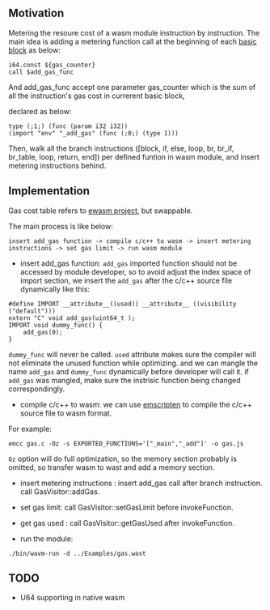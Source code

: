 ## Motivation

Metering the resoure cost of a wasm module instruction by instruction. The main idea is adding a metering function call
at the beginning of each [basic block](https://en.wikipedia.org/wiki/Basic_block) as below:

```
i64.const ${gas_counter}
call $add_gas_func
```

And add_gas_func accept one parameter gas_counter which is the sum of all the instruction's gas cost in currerent basic block, 

declared as below:
```
type (;1;) (func (param i32 i32))
(import "env" "_add_gas" (func (;0;) (type 1)))
```

Then, walk all the branch instructions ([block, if, else, loop, br, br_if, br_table, loop, return, end]) per defined funtion in wasm module,
and insert metering instructions behind.

## Implementation

Gas cost table refers to [ewasm project](https://github.com/ewasm/design/blob/master/determining_wasm_gas_costs.md), but swappable.

The main process is like below:

```
insert add_gas function -> compile c/c++ to wasm -> insert metering instructions -> set gas limit -> run wasm module 
```

* insert add_gas function:  `add_gas` imported function should not be accessed by module developer, so to avoid adjust the index space of import section,
we insert the `add_gas` after the c/c++ source file dynamically like this:

```
#define IMPORT __attribute__((used)) __attribute__ ((visibility ("default")))
extern "C" void add_gas(uint64_t );
IMPORT void dummy_func() {
	add_gas(0);
}
```

`dummy_func` will never be called.
`used` attribute makes sure the compiler will not eliminate the unused function while optimizing. and we can mangle the name `add_gas` and `dummy_func` dynamically before developer 
will call it.
if `add_gas` was mangled, make sure the instrisic function being changed correspondingly.

* compile c/c++ to wasm:  we can use [emscripten](https://emscripten.org/docs/introducing_emscripten/index.html) to compile the c/c++ source file to wasm format. 

For example:
```
emcc gas.c -Oz -s EXPORTED_FUNCTIONS='["_main","_add"]' -o gas.js
```
`Oz` option will do full optimization, so the memory section probably is omitted, so transfer wasm to wast and add a memory section.

* insert metering instructions : insert add_gas call after branch instruction. call GasVisitor::addGas.

* set gas limit: call GasVisitor::setGasLimit before invokeFunction. 

* get gas used : call GasVisitor::getGasUsed after invokeFunction.

* run the module:  

```
./bin/wavm-run -d ../Examples/gas.wast
```

## TODO

* U64 supporting in native wasm
